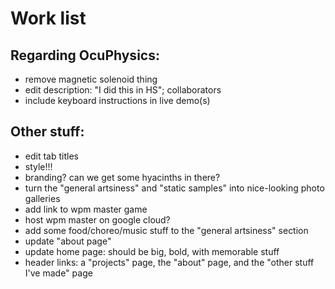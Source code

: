 Work list
=========

## Regarding OcuPhysics:
- remove magnetic solenoid thing
- edit description: "I did this in HS"; collaborators
- include keyboard instructions in live demo(s)


## Other stuff:
- edit tab titles
- style!!!
- branding? can we get some hyacinths in there?
- turn the "general artsiness" and "static samples" into nice-looking photo galleries
- add link to wpm master game
- host wpm master on google cloud?
- add some food/choreo/music stuff to the "general artsiness" section
- update "about page"
- update home page: should be big, bold, with memorable stuff
- header links: a "projects" page, the "about" page, and the "other stuff I've made" page